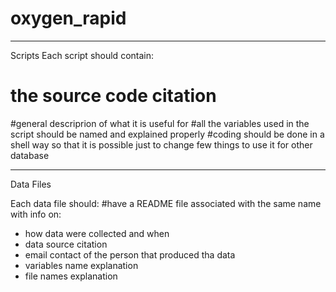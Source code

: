 # oxygen_rapid
------------------------------------------------------------------
Scripts
Each script should contain:
# the source code citation 
#general descriprion of what it is useful for 
#all the variables used in the script should be named and explained properly
#coding should be done in a shell way so that it is possible just to change few things to use it for other database


------------------------------------------------------------------
Data Files 

Each data file should:
#have a README file associated with the same name with info on:
- how data were collected and when
- data source citation
- email contact of the person that produced tha data
- variables name explanation
- file names explanation
